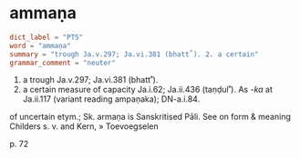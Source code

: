 # ammaṇa

``` toml
dict_label = "PTS"
word = "ammaṇa"
summary = "trough Ja.v.297; Ja.vi.381 (bhatt˚). 2. a certain"
grammar_comment = "neuter"
```

1. a trough Ja.v.297; Ja.vi.381 (bhatt˚).
2. a certain measure of capacity Ja.i.62; Ja.ii.436 (taṇḍul˚). As *\-ka* at Ja.ii.117 (variant reading ampaṇaka); DN\-a.i.84.

of uncertain etym.; Sk. armaṇa is Sanskritised Pāli. See on form & meaning Childers s. v. and Kern,
» Toevoegselen

 p. 72

